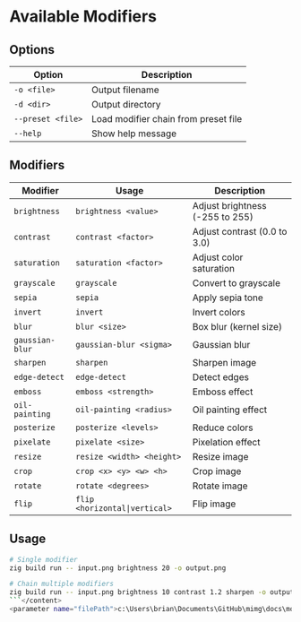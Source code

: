 # Available Modifiers

## Options

| Option | Description |
|--------|-------------|
| `-o <file>` | Output filename |
| `-d <dir>` | Output directory |
| `--preset <file>` | Load modifier chain from preset file |
| `--help` | Show help message |

## Modifiers

| Modifier | Usage | Description |
|----------|-------|-------------|
| `brightness` | `brightness <value>` | Adjust brightness (-255 to 255) |
| `contrast` | `contrast <factor>` | Adjust contrast (0.0 to 3.0) |
| `saturation` | `saturation <factor>` | Adjust color saturation |
| `grayscale` | `grayscale` | Convert to grayscale |
| `sepia` | `sepia` | Apply sepia tone |
| `invert` | `invert` | Invert colors |
| `blur` | `blur <size>` | Box blur (kernel size) |
| `gaussian-blur` | `gaussian-blur <sigma>` | Gaussian blur |
| `sharpen` | `sharpen` | Sharpen image |
| `edge-detect` | `edge-detect` | Detect edges |
| `emboss` | `emboss <strength>` | Emboss effect |
| `oil-painting` | `oil-painting <radius>` | Oil painting effect |
| `posterize` | `posterize <levels>` | Reduce colors |
| `pixelate` | `pixelate <size>` | Pixelation effect |
| `resize` | `resize <width> <height>` | Resize image |
| `crop` | `crop <x> <y> <w> <h>` | Crop image |
| `rotate` | `rotate <degrees>` | Rotate image |
| `flip` | `flip <horizontal\|vertical>` | Flip image |

## Usage

```bash
# Single modifier
zig build run -- input.png brightness 20 -o output.png

# Chain multiple modifiers
zig build run -- input.png brightness 10 contrast 1.2 sharpen -o output.png
```</content>
<parameter name="filePath">c:\Users\brian\Documents\GitHub\mimg\docs\modifiers.md